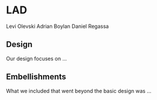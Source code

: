 # LAD

Levi Olevski
Adrian Boylan
Daniel Regassa

## Design
Our design focuses on ...

## Embellishments
What we included that went beyond the basic design was ...
